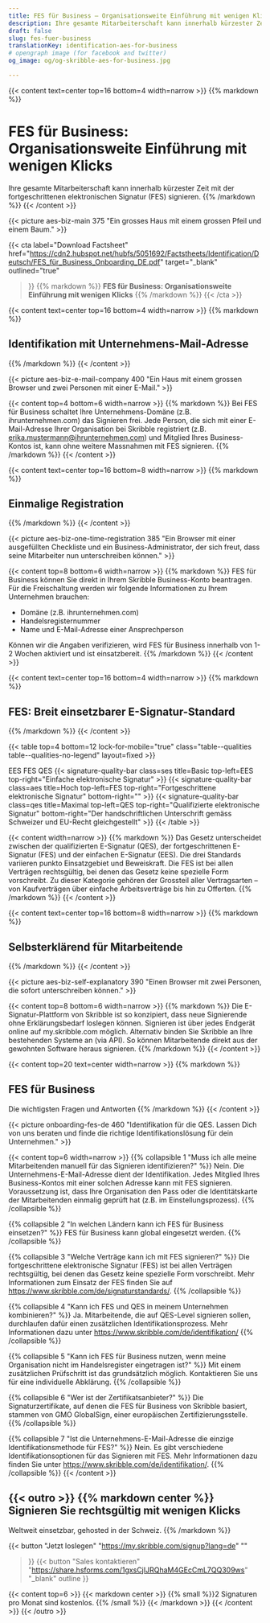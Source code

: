 ```yaml
---
title: FES für Business – Organisationsweite Einführung mit wenigen Klicks
description: Ihre gesamte Mitarbeiterschaft kann innerhalb kürzester Zeit mit der fortgeschrittenen elektronischen Signatur (FES) signieren.
draft: false
slug: fes-fuer-business
translationKey: identification-aes-for-business
# opengraph image (for facebook and twitter)
og_image: og/og-skribble-aes-for-business.jpg

---
```


{{< content text=center top=16 bottom=4 width=narrow >}}
{{% markdown %}}
# FES für Business: Organisationsweite Einführung mit wenigen Klicks
Ihre gesamte Mitarbeiterschaft kann innerhalb kürzester Zeit mit der fortgeschrittenen elektronischen Signatur (FES) signieren.
{{% /markdown %}}
{{< /content >}}

{{< picture aes-biz-main 375 "Ein grosses Haus mit einem grossen Pfeil und einem Baum." >}}

{{< cta
  label="Download Factsheet"
  href="https://cdn2.hubspot.net/hubfs/5051692/Factstheets/Identification/Deutsch/FES_für_Business_Onboarding_DE.pdf"
  target="_blank"
  outlined="true"
>}}
{{% markdown %}}
**FES für Business: Organisationsweite
Einführung mit wenigen Klicks**
{{% /markdown %}}
{{< /cta >}}

[//]: # (--------------------------------------------------------------------------------------------------------------)

{{< content text=center top=16 bottom=4 width=narrow >}}
{{% markdown %}}
## Identifikation mit Unternehmens-Mail-Adresse
{{% /markdown %}}
{{< /content >}}

{{< picture aes-biz-e-mail-company 400 "Ein Haus mit einem grossen Browser und zwei Personen mit einer E-Mail." >}}

{{< content top=4 bottom=6 width=narrow >}}
{{% markdown %}}
Bei FES für Business schaltet Ihre Unternehmens-Domäne (z.B. ihrunternehmen.com) das Signieren frei. Jede Person, die sich mit einer E-Mail-Adresse Ihrer Organisation bei Skribble registriert (z.B. erika.mustermann@ihrunternehmen.com) und Mitglied Ihres Business-Kontos ist, kann ohne weitere Massnahmen mit FES signieren. 
{{% /markdown %}}
{{< /content >}}

[//]: # (--------------------------------------------------------------------------------------------------------------)

{{< content text=center top=16 bottom=8 width=narrow >}}
{{% markdown %}}
## Einmalige Registration
{{% /markdown %}}
{{< /content >}}

{{< picture aes-biz-one-time-registration 385 "Ein Browser mit einer ausgefüllten Checkliste und ein Business-Administrator, der sich freut, dass seine Mitarbeiter nun unterschreiben können." >}}

{{< content top=8 bottom=6 width=narrow >}}
{{% markdown %}}
FES für Business können Sie direkt in Ihrem Skribble Business-Konto beantragen. Für die Freischaltung werden wir folgende Informationen zu Ihrem Unternehmen brauchen:

- Domäne (z.B. ihrunternehmen.com)
- Handelsregisternummer
- Name und E-Mail-Adresse einer Ansprechperson

Können wir die Angaben verifizieren, wird FES für Business innerhalb von 1-2 Wochen aktiviert und ist einsatzbereit. 
{{% /markdown %}}
{{< /content >}}

[//]: # (--------------------------------------------------------------------------------------------------------------)

{{< content text=center top=16 bottom=4 width=narrow >}}
{{% markdown %}}
## FES: Breit einsetzbarer E-Signatur-Standard
{{% /markdown %}}
{{< /content >}}


{{< table top=4 bottom=12 lock-for-mobile="true" class="table--qualities table--qualities-no-legend" layout=fixed >}}
<thead>
  <tr>
    <th scope="col"></th>
    <th scope="col">EES</th>
    <th scope="col">FES</th>
    <th scope="col">QES</th>
  </tr>
</thead>
<tbody>
  <tr>
    <th scope="row"></th>
    <td class="signature-quality-bar">
      {{< signature-quality-bar
        class=ses
        title=Basic
        top-left=EES
        top-right="Einfache elektronische Signatur"
      >}}
    </td>
    <td class="signature-quality-bar">
      {{< signature-quality-bar
        class=aes
        title=Hoch
        top-left=FES
        top-right="Fortgeschrittene elektronische Signatur"
        bottom-right=""
      >}}
    </td>
    <td class="signature-quality-bar">
      {{< signature-quality-bar
        class=qes
        title=Maximal
        top-left=QES
        top-right="Qualifizierte elektronische Signatur"
        bottom-right="Der handschriftlichen Unterschrift gemäss Schweizer und EU-Recht gleichgestellt"
      >}}
    </td>
  </tr>
  <tr>
    <th scope="row"></th>
  </tr>

</tbody>
{{< /table >}}

{{< content width=narrow >}}
{{% markdown %}}
Das Gesetz unterscheidet zwischen der qualifizierten E-Signatur (QES), der fortgeschrittenen E-Signatur (FES) und der einfachen E-Signatur (EES). Die drei Standards variieren punkto Einsatzgebiet und Beweiskraft. Die FES ist bei allen Verträgen rechtsgültig, bei denen das Gesetz keine spezielle Form vorschreibt. Zu dieser Kategorie gehören der Grossteil aller Vertragsarten – von Kaufverträgen über einfache Arbeitsverträge bis hin zu Offerten. 
{{% /markdown %}}
{{< /content >}}

[//]: # (--------------------------------------------------------------------------------------------------------------)

{{< content text=center top=16 bottom=8 width=narrow >}}
{{% markdown %}}
## Selbsterklärend für Mitarbeitende
{{% /markdown %}}
{{< /content >}}

{{< picture aes-biz-self-explanatory 390 "Einen Browser mit zwei Personen, die sofort unterschreiben können." >}}

{{< content top=8 bottom=6 width=narrow >}}
{{% markdown %}}
Die E-Signatur-Plattform von Skribble ist so konzipiert, dass neue Signierende ohne Erklärungsbedarf loslegen können. Signieren ist über jedes Endgerät online auf my.skribble.com möglich. Alternativ binden Sie Skribble an Ihre bestehenden Systeme an (via API). So können Mitarbeitende direkt aus der gewohnten Software heraus signieren.
{{% /markdown %}}
{{< /content >}}


[//]: # (--------------------------------------------------------------------------------------------------------------)

{{< content top=20 text=center width=narrow >}}
{{% markdown %}}
## FES für Business
Die wichtigsten Fragen und Antworten
{{% /markdown %}}
{{< /content >}}

{{< picture onboarding-fes-de 460 "Identifikation für die QES. Lassen Dich von uns beraten und finde die richtige Identifikationslösung für dein Unternehmen." >}}

{{< content top=6 width=narrow >}}
{{% collapsible 1 "Muss ich alle meine Mitarbeitenden manuell für das Signieren identifizieren?" %}}
Nein. Die Unternehmens-E-Mail-Adresse dient der Identifikation. Jedes Mitglied Ihres Business-Kontos mit einer solchen Adresse kann mit FES signieren. Voraussetzung ist, dass Ihre Organisation den Pass oder die Identitätskarte der Mitarbeitenden einmalig geprüft hat (z.B. im Einstellungsprozess).
{{% /collapsible %}}

{{% collapsible 2 "In welchen Ländern kann ich FES für Business einsetzen?" %}}
FES für Business kann global eingesetzt werden.
{{% /collapsible %}}

{{% collapsible 3 "Welche Verträge kann ich mit FES signieren?" %}}
Die fortgeschrittene elektronische Signatur (FES) ist bei allen Verträgen rechtsgültig, bei denen das Gesetz keine spezielle Form vorschreibt. Mehr Informationen zum Einsatz der FES finden Sie auf https://www.skribble.com/de/signaturstandards/. 
{{% /collapsible %}}

{{% collapsible 4 "Kann ich FES und QES in meinem Unternehmen kombinieren?" %}}
Ja. Mitarbeitende, die auf QES-Level signieren sollen, durchlaufen dafür einen zusätzlichen Identifikationsprozess. Mehr Informationen dazu unter https://www.skribble.com/de/identifikation/
{{% /collapsible %}}

{{% collapsible 5 "Kann ich FES für Business nutzen, wenn meine Organisation nicht im Handelsregister eingetragen ist?" %}}
Mit einem zusätzlichen Prüfschritt ist das grundsätzlich möglich. Kontaktieren Sie uns für eine individuelle Abklärung.
{{% /collapsible %}}

{{% collapsible 6 "Wer ist der Zertifikatsanbieter?" %}}
Die Signaturzertifikate, auf denen die FES für Business von Skribble basiert, stammen von GMO GlobalSign, einer europäischen Zertifizierungsstelle. 
{{% /collapsible %}}

{{% collapsible 7 "Ist die Unternehmens-E-Mail-Adresse die einzige Identifikationsmethode für FES?" %}}
Nein. Es gibt verschiedene Identifikationsoptionen für das Signieren mit FES. Mehr Informationen dazu finden Sie unter https://www.skribble.com/de/identifikation/. 
{{% /collapsible %}}
{{< /content >}}


{{< outro >}}
{{% markdown center %}}
Signieren Sie rechtsgültig 
mit wenigen Klicks
---
Weltweit einsetzbar, gehosted in der Schweiz.
{{% /markdown %}}

{{< button
  "Jetzt loslegen"
  "https://my.skribble.com/signup?lang=de"
  ""
>}}
{{< button
  "Sales kontaktieren"
  "https://share.hsforms.com/1gxsCjIJRQhaM4GEcCmL7QQ309ws"
  "_blank"
  outline
>}}

{{< content top=6 >}}
{{< markdown center >}}
{{% small %}}2 Signaturen pro Monat sind kostenlos.
{{% /small %}} 
{{< /markdown >}}
{{< /content >}}
{{< /outro >}}
